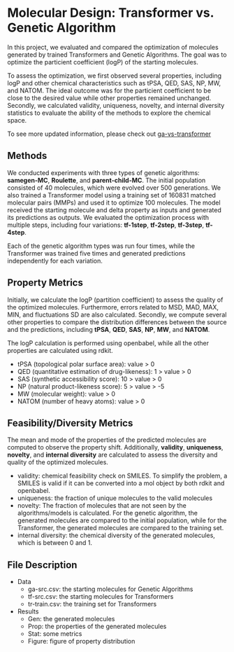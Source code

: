 # Molecular Design: Transformer vs. Genetic Algorithm

In this project, we evaluated and compared the optimization of molecules generated by trained Transformers and Genetic Algorithms. The goal was to optimize the particient coefficient (logP) of the starting molecules.

To assess the optimization, we first observed several properties, including logP and other chemical characteristics such as tPSA, QED, SAS, NP, MW, and NATOM. The ideal outcome was for the particient coefficient to be close to the desired value while other properties remained unchanged. Secondly, we calculated validity, uniqueness, novelty, and internal diversity statistics to evaluate the ability of the methods to explore the chemical space.

To see more updated information, please check out [ga-vs-transformer]()

## Methods
We conducted experiments with three types of genetic algorithms: **samegen-MC**, **Roulette**, and **parent-child-MC**. The initial population consisted of 40 molecules, which were evolved over 500 generations. We also trained a Transformer model using a training set of 160831 matched molecular pairs (MMPs) and used it to optimize 100 molecules. The model received the starting molecule and delta property as inputs and generated its predictions as outputs. We evaluated the optimization process with multiple steps, including four variations: **tf-1step**, **tf-2step**, **tf-3step**, **tf-4step**.

Each of the genetic algorithm types was run four times, while the Transformer was trained five times and generated predictions independently for each variation.

## Property Metrics
Initially, we calculate the logP (partition coefficient) to assess the quality of the optimized molecules. Furthermore, errors related to MSD, MAD, MAX, MIN, and fluctuations SD are also calculated. Secondly, we compute several other properties to compare the distribution differences between the source and the predictions, including **tPSA**, **QED**, **SAS**, **NP**, **MW**, and **NATOM**.

The logP calculation is performed using openbabel, while all the other properties are calculated using rdkit.

- tPSA (topological polar surface area): value > 0
- QED (quantitative estimation of drug-likeness): 1 > value > 0
- SAS (synthetic accessibility score): 10 > value > 0
- NP (natural product-likeness score): 5 > value > -5
- MW (molecular weight): value > 0
- NATOM (number of heavy atoms):  value > 0

## Feasibility/Diversity Metrics
The mean and mode of the properties of the predicted molecules are computed to observe the property shift. Additionally, **validity**, **uniqueness**, **novelty**, and **internal diversity** are calculated to assess the diversity and quality of the optimized molecules.

- validity: chemical feasibility check on SMILES. To simplify the problem, a SMILES is valid if it can be converted into a mol object by both rdkit and openbabel.
- uniqueness: the fraction of unique molecules to the valid molecules
- novelty: The fraction of molecules that are not seen by the algorithms/models is calculated. For the genetic algorithm, the generated molecules are compared to the initial population, while for the Transformer, the generated molecules are compared to the training set.
- internal diversity: the chemical diversity of the generated molecules, which is between 0 and 1.

## File Description
- Data
    - ga-src.csv: the starting molecules for Genetic Algorithms
    - tf-src.csv: the starting molecules for Transformers
    - tr-train.csv: the training set for Transformers
- Results
    - Gen: the generated molecules
    - Prop: the properties of the generated molecules
    - Stat: some metrics
    - Figure: figure of property distribution